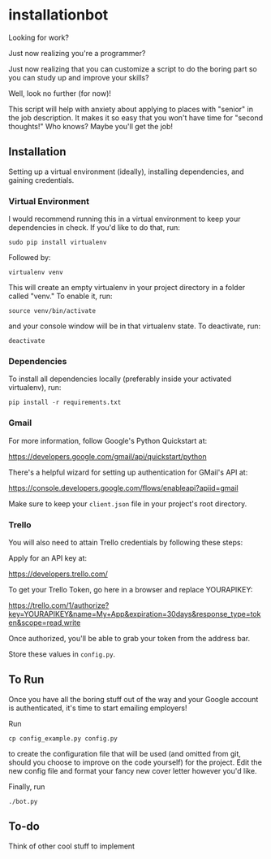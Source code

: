 # installationbot

Looking for work?

Just now realizing you're a programmer?

Just now realizing that you can customize a script to do the boring part so you
can study up and improve your skills?

Well, look no further (for now)!

This script will help with anxiety about applying to places with "senior" in the
job description. It makes it so easy that you won't have time for "second
thoughts!" Who knows? Maybe you'll get the job!

## Installation

Setting up a virtual environment (ideally), installing dependencies, and gaining
credentials.

### Virtual Environment

I would recommend running this in a virtual environment to keep your
dependencies in check. If you'd like to do that, run:

`sudo pip install virtualenv`

Followed by:

`virtualenv venv`

This will create an empty virtualenv in your project directory in a folder
called "venv." To enable it, run:

`source venv/bin/activate`

and your console window will be in that virtualenv state. To deactivate, run:

`deactivate`

### Dependencies

To install all dependencies locally (preferably inside your activated
virtualenv), run:

`pip install -r requirements.txt`

### Gmail

For more information, follow Google's Python Quickstart at:

https://developers.google.com/gmail/api/quickstart/python

There's a helpful wizard for setting up authentication for GMail's API at:

https://console.developers.google.com/flows/enableapi?apiid=gmail

Make sure to keep your `client.json` file in your project's root directory.

### Trello

You will also need to attain Trello credentials by following these steps:

Apply for an API key at:

https://developers.trello.com/

To get your Trello Token, go here in a browser and replace YOURAPIKEY:

https://trello.com/1/authorize?key=YOURAPIKEY&name=My+App&expiration=30days&response_type=token&scope=read,write

Once authorized, you'll be able to grab your token from the address bar.

Store these values in `config.py`.

## To Run

Once you have all the boring stuff out of the way and your Google account is
authenticated, it's time to start emailing employers!

Run

`cp config_example.py config.py`

to create the configuration file that will be used (and omitted from git,
should you choose to improve on the code yourself) for the project. Edit the new
config file and format your fancy new cover letter however you'd like.

Finally, run

`./bot.py`

## To-do

Think of other cool stuff to implement
